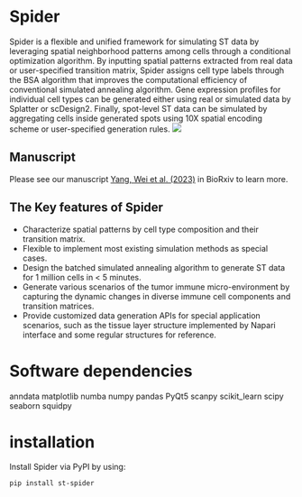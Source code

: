 # Spider

Spider is a flexible and unified framework for simulating ST data by leveraging spatial neighborhood patterns among cells through a conditional optimization algorithm. By inputting spatial patterns extracted from real data or user-specified transition matrix, Spider assigns cell type labels through the BSA algorithm that improves the computational efficiency of conventional simulated annealing algorithm. Gene expression profiles for individual cell types can be generated either using real or simulated data by Splatter or scDesign2. Finally, spot-level ST data can be simulated by aggregating cells inside generated spots using 10X spatial encoding scheme or user-specified generation rules. ![](./figures/Figure1.png) 
## Manuscript 
Please see our manuscript [Yang, Wei et al. (2023)](https://www.biorxiv.org/content/10.1101/2023.05.21.541605v1) in BioRxiv to learn more. 
## The Key features of Spider
* Characterize spatial patterns by cell type composition and their transition matrix. 
* Flexible to implement most existing simulation methods as special cases.
* Design the batched simulated annealing algorithm to generate ST data for 1 million cells in < 5 minutes.
* Generate various scenarios of the tumor immune micro-environment by capturing the dynamic changes in diverse immune cell components and transition matrices.
* Provide customized data generation APIs for special application scenarios, such as the tissue layer structure implemented by Napari interface and some regular structures for reference.

# Software dependencies
anndata 
matplotlib 
numba 
numpy 
pandas
PyQt5
scanpy 
scikit_learn
scipy
seaborn
squidpy
# installation
Install Spider via PyPI by using:

```         
pip install st-spider
```

